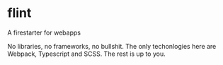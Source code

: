 # flint
A firestarter for webapps

No libraries, no frameworks, no bullshit. The only techonlogies here are Webpack, Typescript and SCSS. The rest is up to you.
